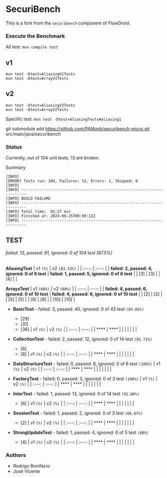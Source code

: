 # SecuriBench

This is a fork from the `securibench` component of FlowDroid.

### Execute the Benchmark

All test: `mvn compile test`

## v1
```
mvn test -Dtest=AliasingV1Tests
mvn test -Dtest=ArrayV1Tests
```

## v2
```
mvn test -Dtest=AliasingV2Tests
mvn test -Dtest=ArrayV2Tests
```

Specific test: `mvn test -Dtest=AliasingTests#aliasing1`


git submodule add https://github.com/PAMunb/securibench-micro.git src/main/java/securibench

### Status

Currently, out of 104 unit tests, 13 are broken.


Summary

```
[INFO] 
[ERROR] Tests run: 104, Failures: 13, Errors: 1, Skipped: 0
[INFO] 
[INFO] ------------------------------------------------------------------------
[INFO] BUILD FAILURE
[INFO] ------------------------------------------------------------------------
[INFO] Total time:  01:27 min
[INFO] Finished at: 2024-09-25T00:50:12Z
[INFO] ------------------------------------------------------------------------
```

## TEST

###### failed: 13, passed: 91, ignored: 0 of 104 test (87.5%)

**AliasingTest**
| v1 `(%)`                                        | v2 `(83.33%)`                                  |
| :---:                                           | :---:                                          |
| **failed: 2, passed: 4, ignored: 0 of 6 test**  | **failed: 1, passed: 5, ignored: 0 of 6 test** |
|  [3]                                            |  [3]                                           |
|  [4]                                            |                                                |


**ArraysTest**
| v1 `(60%)`                                      | v2 `(60%)`                                      |
| :---:                                           | :---:                                           |
| **failed: 4, passed: 6, ignored: 0 of 10 test** | **failed: 4, passed: 6, ignored: 0 of 10 test** |
|  [2]                                            |  [2]                                            |
|  [5]                                            |  [5]                                            |
|  [8]                                            |  [8]                                            |
|  [10]                                           |  [10]                                           |


- **BasicTest** - failed: 3, passed: 40, ignored: 0 of 43 test `(93.02%)`
  - [29]
  - [31]
  - [36]
| v1 `(%)`                                        | v2 `(%)`                                  |
| :---:                                           | :---:                                     |
| ****  | **** |
|                                                 |                                           |
|                                                 |                                           |   

- **CollectionTest** - failed: 2, passed: 12, ignored: 0 of 14 test `(85.71%)`
  - [6]
  - [8]
| v1 `(%)`                                        | v2 `(%)`                                  |
| :---:                                           | :---:                                     |
| ****  | **** |
|                                                 |                                           |
|                                                 |                                           |   

- **DataStructureTest** - failed: 0, passed: 6, ignored: 0 of 6 test `(100%)`
| v1 `(%)`                                        | v2 `(%)`                                  |
| :---:                                           | :---:                                     |
| ****  | **** |
|                                                 |                                           |
|                                                 |                                           |   

- **FactoryTest** - failed: 0, passed: 3, ignored: 0 of 3 test `(100%)`
| v1 `(%)`                                        | v2 `(%)`                                  |
| :---:                                           | :---:                                     |
| ****  | **** |
|                                                 |                                           |
|                                                 |                                           |   

- **InterTest** - failed: 1, passed: 13, ignored: 0 of 14 test `(92.86%)`
  - [6]
| v1 `(%)`                                        | v2 `(%)`                                  |
| :---:                                           | :---:                                     |
| ****  | **** |
|                                                 |                                           |
|                                                 |                                           |   

- **SessionTest** - failed: 1, passed: 2, ignored: 0 of 3 test `(66.67%)`
  - [2]
| v1 `(%)`                                        | v2 `(%)`                                  |
| :---:                                           | :---:                                     |
| ****  | **** |
|                                                 |                                           |
|                                                 |                                           |   

- **StrongUpdateTest** - failed: 1, passed: 4, ignored: 0 of 5 test `(80%)`
  - [4]
| v1 `(%)`                                        | v2 `(%)`                                  |
| :---:                                           | :---:                                     |
| ****  | **** |
|                                                 |                                           |
|                                                 |                                           |   

### Authors

   * Rodrigo Bonifácio
   * José Vicente